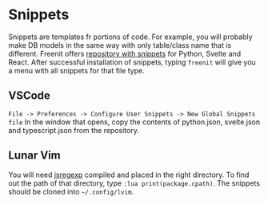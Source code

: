 # Snippets

Snippets are templates fr portions of code. For example, you will probably make
DB models in the same way with only table/class name that is different. Freenit
offers [repository with snippets](https://github.com/freenit-framework/snippets)
for Python, Svelte and React. After successful installation of snippets, typing
`freenit` will give you a menu with all snippets for that file type.

## VSCode

`File -> Preferences -> Configure User Snippets -> New Global Snippets file`
In the window that opens, copy the contents of python.json, svelte.json and
typescript.json from the repository.

## Lunar Vim

You will need [jsregexp](https://github.com/kmarius/jsregexp) compiled and
placed in the right directory. To find out the path of that directory, type
`:lua print(package.cpath)`. The snippets should be cloned into
`~/.config/lvim`.
